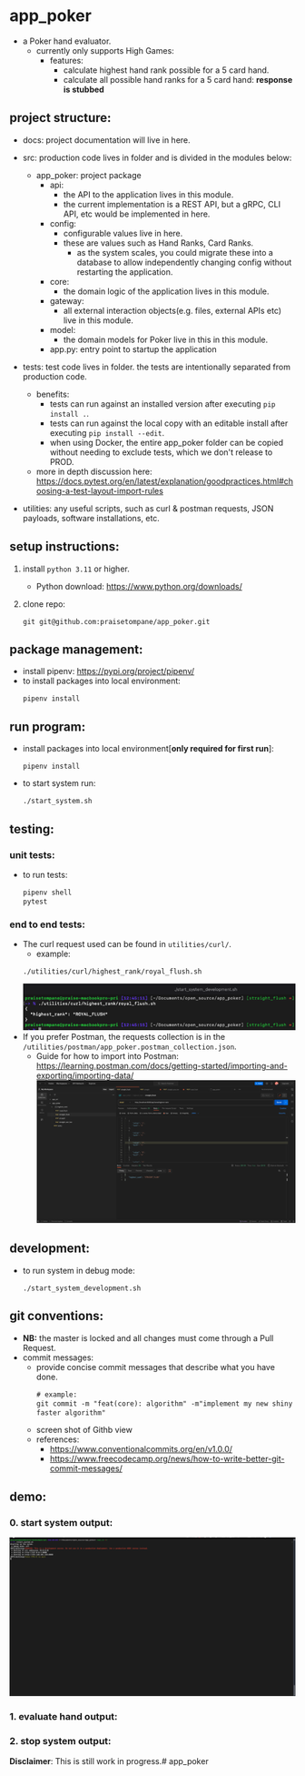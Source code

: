 # app_poker
- a Poker hand evaluator.
    - currently only supports High Games:
        - features:
            - calculate highest hand rank possible for a 5 card hand.
            - calculate all possible hand ranks for a 5 card hand: **response is stubbed**

## project structure:
- docs: project documentation will live in here.
- src: production code lives in folder and is divided in the modules below:
    - app_poker: project package
        - api:
            - the API to the application lives in this module.
            - the current implementation is a REST API, but a gRPC, CLI API, etc would be implemented in here.
        - config:
            - configurable values live in here. 
            - these are values such as Hand Ranks, Card Ranks.
                - as the system scales, you could migrate these into a database to allow independently
                changing config without restarting the application.
        - core:
            - the domain logic of the application lives in this module.
        - gateway:
            - all external interaction objects(e.g. files, external APIs etc) live in this module.
        - model:
            - the domain models for Poker live in this in this module.
        - app.py:
            entry point to startup the application
- tests: test code lives in folder.
    the tests are intentionally separated from production code.
    - benefits:
        - tests can run against an installed version after executing `pip install .`.
        - tests can run against the local copy with an editable install after executing `pip install --edit`.
        - when using Docker, the entire app_poker folder can be copied without needing to exclude tests, which we don't release to PROD.
    - more in depth discussion here: https://docs.pytest.org/en/latest/explanation/goodpractices.html#choosing-a-test-layout-import-rules

- utilities: any useful scripts, such as curl & postman requests, JSON payloads, software installations, etc.

## setup instructions:
1. install `python 3.11` or higher.
    - Python download: https://www.python.org/downloads/

2. clone repo: 
    ```shell
    git git@github.com:praisetompane/app_poker.git
    ```
## package management:
- install pipenv: https://pypi.org/project/pipenv/
- to install packages into local environment:
    ```shell
    pipenv install
    ```
## run program:
- install packages into local environment[**only required for first run**]:
    ```shell
    pipenv install
    ```
- to start system run:
    ```shell
    ./start_system.sh
    ```

## testing:
### unit tests:
- to run tests:
    ```shell
    pipenv shell
    pytest
    ```
### end to end tests:
- The curl request used can be found in `utilities/curl/`.
    - example:
    ```shell
    ./utilities/curl/highest_rank/royal_flush.sh 
    ```
    ![end to end curl example](./docs/end_to_end_curl_example.png) <br>
- If you prefer Postman, the requests collection is in the `/utilities/postman/app_poker.postman_collection.json`.
    - Guide for how to import into Postman: https://learning.postman.com/docs/getting-started/importing-and-exporting/importing-data/
    ![end to end postman example](./docs/end_to_end_postman_example.png)

## development:
- to run system in debug mode:
    ```shell
    ./start_system_development.sh
    ```
## git conventions:
- **NB:** the master is locked and all changes must come through a Pull Request.
- commit messages:
    - provide concise commit messages that describe what you have done.
        ```shell
        # example:
        git commit -m "feat(core): algorithm" -m"implement my new shiny faster algorithm"
        ```
    - screen shot of Githb view
    - references: 
        - https://www.conventionalcommits.org/en/v1.0.0/
        - https://www.freecodecamp.org/news/how-to-write-better-git-commit-messages/
## demo:
### 0. start system output: <br>
![start system output](./docs/start_system_output.png)

### 1. evaluate hand output: <br>

### 2. stop system output:<br>

**Disclaimer**: This is still work in progress.# app_poker
